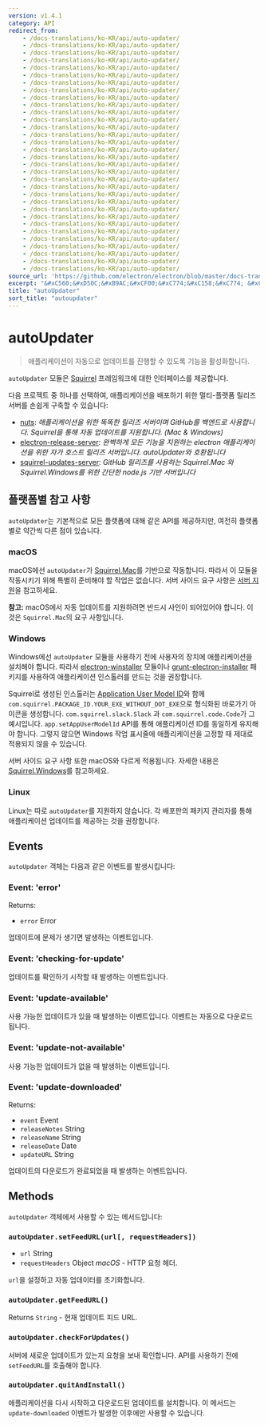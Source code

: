 ```yaml
---
version: v1.4.1
category: API
redirect_from:
    - /docs-translations/ko-KR/api/auto-updater/
    - /docs-translations/ko-KR/api/auto-updater/
    - /docs-translations/ko-KR/api/auto-updater/
    - /docs-translations/ko-KR/api/auto-updater/
    - /docs-translations/ko-KR/api/auto-updater/
    - /docs-translations/ko-KR/api/auto-updater/
    - /docs-translations/ko-KR/api/auto-updater/
    - /docs-translations/ko-KR/api/auto-updater/
    - /docs-translations/ko-KR/api/auto-updater/
    - /docs-translations/ko-KR/api/auto-updater/
    - /docs-translations/ko-KR/api/auto-updater/
    - /docs-translations/ko-KR/api/auto-updater/
    - /docs-translations/ko-KR/api/auto-updater/
    - /docs-translations/ko-KR/api/auto-updater/
    - /docs-translations/ko-KR/api/auto-updater/
    - /docs-translations/ko-KR/api/auto-updater/
    - /docs-translations/ko-KR/api/auto-updater/
    - /docs-translations/ko-KR/api/auto-updater/
    - /docs-translations/ko-KR/api/auto-updater/
    - /docs-translations/ko-KR/api/auto-updater/
    - /docs-translations/ko-KR/api/auto-updater/
    - /docs-translations/ko-KR/api/auto-updater/
    - /docs-translations/ko-KR/api/auto-updater/
    - /docs-translations/ko-KR/api/auto-updater/
    - /docs-translations/ko-KR/api/auto-updater/
    - /docs-translations/ko-KR/api/auto-updater/
    - /docs-translations/ko-KR/api/auto-updater/
    - /docs-translations/ko-KR/api/auto-updater/
    - /docs-translations/ko-KR/api/auto-updater/
    - /docs-translations/ko-KR/api/auto-updater/
    - /docs-translations/ko-KR/api/auto-updater/
    - /docs-translations/ko-KR/api/auto-updater/
source_url: 'https://github.com/electron/electron/blob/master/docs-translations/ko-KR/api/auto-updater.md'
excerpt: "&#xC560;&#xD50C;&#xB9AC;&#xCF00;&#xC774;&#xC158;&#xC774; &#xC790;&#xB3D9;&#xC73C;&#xB85C; &#xC5C5;&#xB370;&#xC774;&#xD2B8;&#xB97C; &#xC9C4;&#xD589;&#xD560; &#xC218; &#xC788;&#xB3C4;&#xB85D; &#xAE30;&#xB2A5;&#xC744; &#xD65C;&#xC131;&#xD654;&#xD569;&#xB2C8;&#xB2E4;."
title: "autoUpdater"
sort_title: "autoupdater"
---
```


# autoUpdater

> 애플리케이션이 자동으로 업데이트를 진행할 수 있도록 기능을 활성화합니다.

`autoUpdater` 모듈은 [Squirrel](https://github.com/Squirrel) 프레임워크에 대한
인터페이스를 제공합니다.

다음 프로젝트 중 하나를 선택하여, 애플리케이션을 배포하기 위한 멀티-플랫폼 릴리즈
서버를 손쉽게 구축할 수 있습니다:

- [nuts][nuts]: *애플리케이션을 위한 똑똑한 릴리즈 서버이며 GitHub를 백엔드로
  사용합니다. Squirrel을 통해 자동 업데이트를 지원합니다. (Mac & Windows)*
- [electron-release-server][electron-release-server]: *완벽하게 모든 기능을
지원하는 electron 애플리케이션을 위한 자가 호스트 릴리즈 서버입니다. autoUpdater와
호환됩니다*
- [squirrel-updates-server][squirrel-updates-server]: *GitHub 릴리즈를 사용하는
Squirrel.Mac 와 Squirrel.Windows를 위한 간단한 node.js 기반 서버입니다*

## 플랫폼별 참고 사항

`autoUpdater`는 기본적으로 모든 플랫폼에 대해 같은 API를 제공하지만, 여전히 플랫폼별로
약간씩 다른 점이 있습니다.

### macOS

macOS에선 `autoUpdater`가 [Squirrel.Mac][squirrel-mac]를 기반으로 작동합니다.
따라서 이 모듈을 작동시키기 위해 특별히 준비해야 할 작업은 없습니다.
서버 사이드 요구 사항은 [서버 지원][server-support]을 참고하세요.

**참고:** macOS에서 자동 업데이트를 지원하려면 반드시 사인이 되어있어야 합니다.
이것은 `Squirrel.Mac`의 요구 사항입니다.

### Windows

Windows에선 `autoUpdater` 모듈을 사용하기 전에 사용자의 장치에 애플리케이션을
설치해야 합니다. 따라서 [electron-winstaller][installer-lib] 모듈이나
[grunt-electron-installer][installer] 패키지를 사용하여 애플리케이션 인스톨러를
만드는 것을 권장합니다.

Squirrel로 생성된 인스톨러는 [Application User Model ID][app-user-model-id]와 함께
`com.squirrel.PACKAGE_ID.YOUR_EXE_WITHOUT_DOT_EXE`으로 형식화된 바로가기 아이콘을
생성합니다. `com.squirrel.slack.Slack` 과 `com.squirrel.code.Code`가 그 예시입니다.
`app.setAppUserModelId` API를 통해 애플리케이션 ID를 동일하게 유지해야 합니다. 그렇지
않으면 Windows 작업 표시줄에 애플리케이션을 고정할 때 제대로 적용되지 않을 수 있습니다.

서버 사이드 요구 사항 또한 macOS와 다르게 적용됩니다. 자세한 내용은
[Squirrel.Windows][squirrel-windows]를 참고하세요.

### Linux

Linux는 따로 `autoUpdater`를 지원하지 않습니다.
각 배포판의 패키지 관리자를 통해 애플리케이션 업데이트를 제공하는 것을 권장합니다.

## Events

`autoUpdater` 객체는 다음과 같은 이벤트를 발생시킵니다:

### Event: 'error'

Returns:

* `error` Error

업데이트에 문제가 생기면 발생하는 이벤트입니다.

### Event: 'checking-for-update'

업데이트를 확인하기 시작할 때 발생하는 이벤트입니다.

### Event: 'update-available'

사용 가능한 업데이트가 있을 때 발생하는 이벤트입니다. 이벤트는 자동으로 다운로드 됩니다.

### Event: 'update-not-available'

사용 가능한 업데이트가 없을 때 발생하는 이벤트입니다.

### Event: 'update-downloaded'

Returns:

* `event` Event
* `releaseNotes` String
* `releaseName` String
* `releaseDate` Date
* `updateURL` String

업데이트의 다운로드가 완료되었을 때 발생하는 이벤트입니다.

## Methods

`autoUpdater` 객체에서 사용할 수 있는 메서드입니다:

### `autoUpdater.setFeedURL(url[, requestHeaders])`

* `url` String
* `requestHeaders` Object _macOS_ - HTTP 요청 헤더.

`url`을 설정하고 자동 업데이터를 초기화합니다.

### `autoUpdater.getFeedURL()`

Returns `String` - 현재 업데이트 피드 URL.

### `autoUpdater.checkForUpdates()`

서버에 새로운 업데이트가 있는지 요청을 보내 확인합니다. API를 사용하기 전에
`setFeedURL`를 호출해야 합니다.

### `autoUpdater.quitAndInstall()`

애플리케이션을 다시 시작하고 다운로드된 업데이트를 설치합니다.
이 메서드는 `update-downloaded` 이벤트가 발생한 이후에만 사용할 수 있습니다.

[squirrel-mac]: https://github.com/Squirrel/Squirrel.Mac
[server-support]: https://github.com/Squirrel/Squirrel.Mac#server-support
[squirrel-windows]: https://github.com/Squirrel/Squirrel.Windows
[installer]: https://github.com/electron/grunt-electron-installer
[installer-lib]: https://github.com/electron/windows-installer
[electron-builder-lib]: https://github.com/electron-userland/electron-builder
[app-user-model-id]: https://msdn.microsoft.com/en-us/library/windows/desktop/dd378459(v=vs.85).aspx
[electron-release-server]: https://github.com/ArekSredzki/electron-release-server
[squirrel-updates-server]: https://github.com/Aluxian/squirrel-updates-server
[nuts]: https://github.com/GitbookIO/nuts
